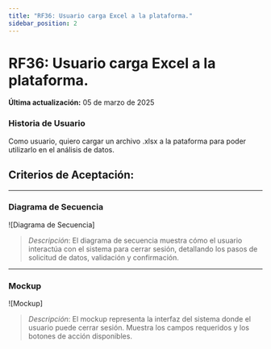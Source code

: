 ```yaml
---
title: "RF36: Usuario carga Excel a la plataforma."  
sidebar_position: 2
---
```


# RF36: Usuario carga Excel a la plataforma.

**Última actualización:** 05 de marzo de 2025

### Historia de Usuario

Como usuario, quiero cargar un archivo .xlsx a la pataforma para poder utilizarlo en el análisis de datos.

  **Criterios de Aceptación:**
  - 

---

### Diagrama de Secuencia

![Diagrama de Secuencia] 

> *Descripción*: El diagrama de secuencia muestra cómo el usuario interactúa con el sistema para cerrar sesión, detallando los pasos de solicitud de datos, validación y confirmación.

---

### Mockup

![Mockup]

> *Descripción*: El mockup representa la interfaz del sistema donde el usuario puede cerrar sesión. Muestra los campos requeridos y los botones de acción disponibles.
